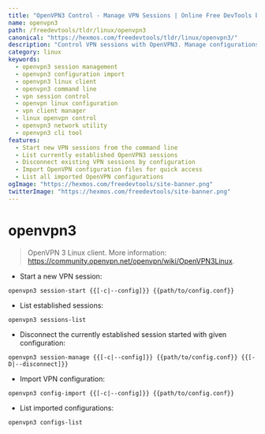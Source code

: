```yaml
---
title: "OpenVPN3 Control - Manage VPN Sessions | Online Free DevTools by Hexmos"
name: openvpn3
path: /freedevtools/tldr/linux/openvpn3
canonical: "https://hexmos.com/freedevtools/tldr/linux/openvpn3/"
description: "Control VPN sessions with OpenVPN3. Manage configurations, start/stop sessions, and list imported VPN settings. Free online tool, no registration required."
category: linux
keywords:
  - openvpn3 session management
  - openvpn3 configuration import
  - openvpn3 linux client
  - openvpn3 command line
  - vpn session control
  - openvpn linux configuration
  - vpn client manager
  - linux openvpn control
  - openvpn3 network utility
  - openvpn3 cli tool
features:
  - Start new VPN sessions from the command line
  - List currently established OpenVPN3 sessions
  - Disconnect existing VPN sessions by configuration
  - Import OpenVPN configuration files for quick access
  - List all imported OpenVPN configurations
ogImage: "https://hexmos.com/freedevtools/site-banner.png"
twitterImage: "https://hexmos.com/freedevtools/site-banner.png"
---
```


# openvpn3

> OpenVPN 3 Linux client.
> More information: <https://community.openvpn.net/openvpn/wiki/OpenVPN3Linux>.

- Start a new VPN session:

`openvpn3 session-start {{[-c|--config]}} {{path/to/config.conf}}`

- List established sessions:

`openvpn3 sessions-list`

- Disconnect the currently established session started with given configuration:

`openvpn3 session-manage {{[-c|--config]}} {{path/to/config.conf}} {{[-D|--disconnect]}}`

- Import VPN configuration:

`openvpn3 config-import {{[-c|--config]}} {{path/to/config.conf}}`

- List imported configurations:

`openvpn3 configs-list`
